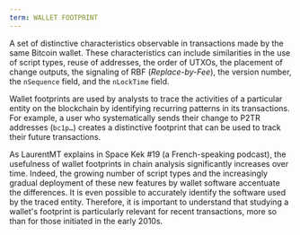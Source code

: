 ```yaml
---
term: WALLET FOOTPRINT
---
```


A set of distinctive characteristics observable in transactions made by the same Bitcoin wallet. These characteristics can include similarities in the use of script types, reuse of addresses, the order of UTXOs, the placement of change outputs, the signaling of RBF (*Replace-by-Fee*), the version number, the `nSequence` field, and the `nLockTime` field.

Wallet footprints are used by analysts to trace the activities of a particular entity on the blockchain by identifying recurring patterns in its transactions. For example, a user who systematically sends their change to P2TR addresses (`bc1p…`) creates a distinctive footprint that can be used to track their future transactions.

As LaurentMT explains in Space Kek #19 (a French-speaking podcast), the usefulness of wallet footprints in chain analysis significantly increases over time. Indeed, the growing number of script types and the increasingly gradual deployment of these new features by wallet software accentuate the differences. It is even possible to accurately identify the software used by the traced entity. Therefore, it is important to understand that studying a wallet's footprint is particularly relevant for recent transactions, more so than for those initiated in the early 2010s.